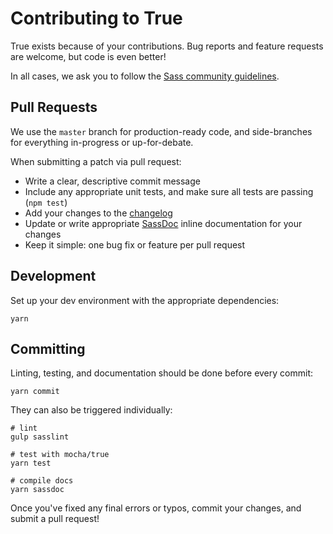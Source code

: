 # Contributing to True

True exists because of your contributions.
Bug reports and feature requests are welcome,
but code is even better!

In all cases,
we ask you to follow the
[Sass community guidelines](http://sass-lang.com/community-guidelines).

## Pull Requests

We use the `master` branch for production-ready code,
and side-branches for everything in-progress
or up-for-debate.

When submitting a patch via pull request:

- Write a clear, descriptive commit message
- Include any appropriate unit tests,
  and make sure all tests are passing (`npm test`)
- Add your changes to the [changelog](CHANGELOG.md)
- Update or write appropriate [SassDoc](http://sassdoc.com/)
  inline documentation for your changes
- Keep it simple: one bug fix or feature per pull request

## Development

Set up your dev environment
with the appropriate dependencies:

```
yarn
```

## Committing

Linting, testing, and documentation
should be done before every commit:

```
yarn commit
```

They can also be triggered individually:

```
# lint
gulp sasslint

# test with mocha/true
yarn test

# compile docs
yarn sassdoc
```

Once you've fixed any final errors or typos,
commit your changes, and submit a pull request!
